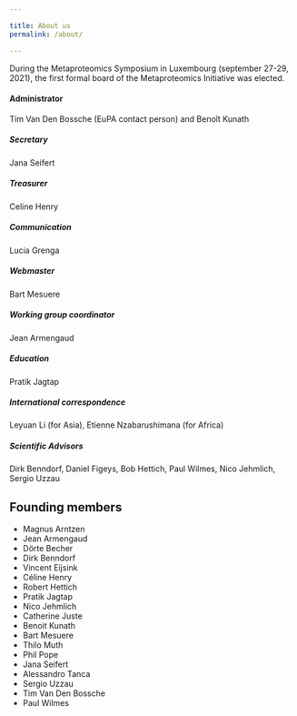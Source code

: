 ```yaml
---

title: About us
permalink: /about/

---
```


During the Metaproteomics Symposium in Luxembourg (september 27-29, 2021), the first formal board of the Metaproteomics Initiative was elected.

#### Administrator
Tim Van Den Bossche (EuPA contact person) and Benoît Kunath

##### Secretary
Jana Seifert

##### Treasurer
Celine Henry

##### Communication
Lucia Grenga

##### Webmaster
Bart Mesuere

##### Working group coordinator
Jean Armengaud

##### Education
Pratik Jagtap

##### International correspondence
Leyuan Li (for Asia), Etienne Nzabarushimana (for Africa)

##### Scientific Advisors
Dirk Benndorf, Daniel Figeys, Bob Hettich, Paul Wilmes, Nico Jehmlich, Sergio Uzzau

## Founding members

* Magnus Arntzen
* Jean Armengaud
* Dörte Becher
* Dirk Benndorf
* Vincent Eijsink
* Céline Henry
* Robert Hettich
* Pratik Jagtap
* Nico Jehmlich
* Catherine Juste
* Benoit Kunath
* Bart Mesuere
* Thilo Muth
* Phil Pope
* Jana Seifert
* Alessandro Tanca
* Sergio Uzzau
* Tim Van Den Bossche
* Paul Wilmes
